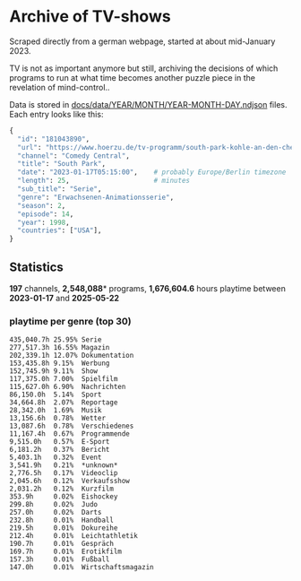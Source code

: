 # Archive of TV-shows

Scraped directly from a german webpage, started at about mid-January 2023.

TV is not as important anymore but still, archiving the decisions of which programs to run at what time
becomes another puzzle piece in the revelation of mind-control.. 

Data is stored in [docs/data/YEAR/MONTH/YEAR-MONTH-DAY.ndjson](docs/data/) files. 
Each entry looks like this:

```python
{
  "id": "181043890", 
  "url": "https://www.hoerzu.de/tv-programm/south-park-kohle-an-den-chefkoch/bid_181043890/", 
  "channel": "Comedy Central", 
  "title": "South Park", 
  "date": "2023-01-17T05:15:00",    # probably Europe/Berlin timezone 
  "length": 25,                     # minutes 
  "sub_title": "Serie", 
  "genre": "Erwachsenen-Animationsserie", 
  "season": 2, 
  "episode": 14, 
  "year": 1998, 
  "countries": ["USA"],
}
```

## Statistics

**197** channels, **2,548,088*** programs, **1,676,604.6** hours playtime between **2023-01-17** and **2025-05-22**


### playtime per genre (top 30)

    435,040.7h 25.95% Serie
    277,517.3h 16.55% Magazin
    202,339.1h 12.07% Dokumentation
    153,435.8h 9.15%  Werbung
    152,745.9h 9.11%  Show
    117,375.0h 7.00%  Spielfilm
    115,627.0h 6.90%  Nachrichten
    86,150.0h  5.14%  Sport
    34,664.8h  2.07%  Reportage
    28,342.0h  1.69%  Musik
    13,156.6h  0.78%  Wetter
    13,087.6h  0.78%  Verschiedenes
    11,167.4h  0.67%  Programmende
    9,515.0h   0.57%  E-Sport
    6,181.2h   0.37%  Bericht
    5,403.1h   0.32%  Event
    3,541.9h   0.21%  *unknown*
    2,776.5h   0.17%  Videoclip
    2,045.6h   0.12%  Verkaufsshow
    2,031.2h   0.12%  Kurzfilm
    353.9h     0.02%  Eishockey
    299.8h     0.02%  Judo
    257.0h     0.02%  Darts
    232.8h     0.01%  Handball
    219.5h     0.01%  Dokureihe
    212.4h     0.01%  Leichtathletik
    190.7h     0.01%  Gespräch
    169.7h     0.01%  Erotikfilm
    157.3h     0.01%  Fußball
    147.0h     0.01%  Wirtschaftsmagazin
